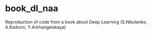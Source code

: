 # book_dl_naa
Reproduction of code from a book about Deep Learning (S.Nikolenko, A.Kadurin, Y.Arkhangelskaya)
